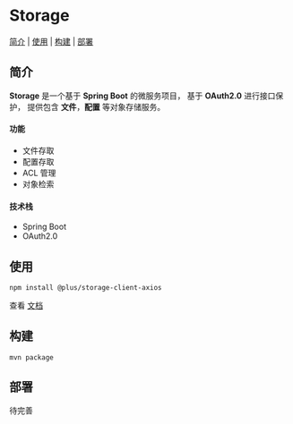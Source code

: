 # Storage
[简介](#简介) | [使用](#使用) | [构建](#构建) | [部署](#部署)

## 简介
**Storage** 是一个基于 **Spring Boot** 的微服务项目，
基于 **OAuth2.0** 进行接口保护，
提供包含 **文件**，**配置** 等对象存储服务。
#### 功能
* 文件存取
* 配置存取
* ACL 管理
* 对象检索

#### 技术栈
* Spring Boot
* OAuth2.0

## 使用
```shell
npm install @plus/storage-client-axios
```
查看 [文档](storage-client-axios/README.md)

## 构建
```shell
mvn package
```

## 部署
待完善
